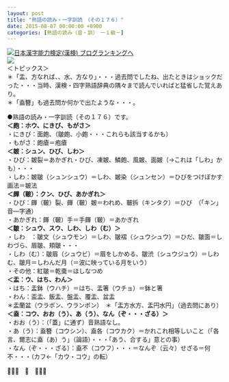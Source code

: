 ```yaml
---
layout: post
title: "熟語の読み・一字訓読　（その１７６）"
date: 2015-08-07 00:00:00 +0900
categories: [熟語の読み（音・訓）　ー１級－]
---
```


[![](/syuusyuu9701/assets/images/熟語の読み・一字訓読-（その１７６）-br_c_3028_1.gif)](http://blog.with2.net/link.php?1659096:3028 "日本漢字能力検定(漢検) ブログランキングへ")[日本漢字能力検定(漢検) ブログランキングへ](http://blog.with2.net/link.php?1659096:3028)  
![](/syuusyuu9701/assets/images/熟語の読み・一字訓読-（その１７６）-1a76f5c611452149055e7b32b53eb025.jpg)  
＜トピックス＞  
＊「盂、方なれば、、水、方なり」・・・過去問でしたね、出たときはショックだった・・・当時、漢検・四字熟語辞典の隅々まで読んでいればと猛省した覚えあり。  
＊「盍簪」も過去問か何かで出たような・・・。  
  
●熟語の読み・一字訓読（その１７６）です。  
**＜皰：ホウ、にきび、もがさ＞**  
・にきび：面皰、（皺皰、小皰・・・これらも該当するかも）  
・もがさ：皰瘡＝疱瘡  
**＜皴：シュン、ひび、しわ＞**  
・ひび：皴裂＝あかぎれ・ひび、凍皴、鱗皰、風皴、面皴（→これは「しわ」かも）・・・  
・しわ：皴皺（シュンシュウ）＝しわ、皴染（シュンセン）＝ひびをつけぼかす画法＝皴法  
**＜皹（皸）：クン、ひび、あかぎれ＞**  
・ひび：皹（皸）裂、皹（皸）皴＝われめ、皸拆（キンタク）＝ひび　（「キン」音―字通）  
・あかぎれ：皹（皸）手＝手皹（皸）＝あかぎれ  
**＜皺：シュウ、スウ、しわ、しわ（む）＞**  
・しわ　：皺文（シュウモン）＝しわ、皺褶（シュウシュウ）＝ひだ、皺面＝しわづら、眉皺、頬皺・・・  
・しわ（む）：皺眉（シュウビ）＝眉をしかめる、皺渋（シュウジュウ）＝しわむ、皺月＝しわんだ月（＝波に映っている月をいう）  
・その他：紅皺＝乾棗＝ほしなつめ  
**＜盂：ウ、はち、わん＞**  
・はち：盂鉢（ウハチ）＝はち、盂箸（ウチョ）＝鉢と箸  
・わん：盃盂、飯盂、盤盂、覆盂、盆盂  
＊盂蘭盆（ウラボン、ウランボン）　＊「盂方水方、盂円水円」（過去問にあり）  
**＜盍：コウ、おお（う）、あ（う）、なん（ぞ・・・ざる）＞**  
・おお（う）：（「蓋」に通ず）音熟語なし。  
・あ（う）：盍簪（コウシン）、盍各（コウカク）＝かれこれ相等しいこと（「各言、爾志に盍（あ）う」（論語）・・・「あう、合する」意との事）  
・なん（ぞ・・・ざる）：盍不（コウフ）・・・＝なんぞ（云々）せざる＝何不・・・（カフ←「カウ・コウ」の転）  
  
👋👋👋　🐑　👋👋👋  